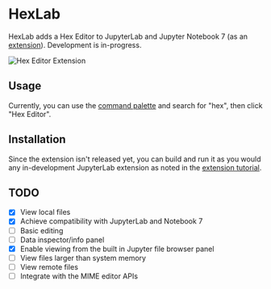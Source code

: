 # HexLab

HexLab adds a Hex Editor to JupyterLab and Jupyter Notebook 7
(as an [extension](https://jupyterlab.readthedocs.io/en/stable/extension/extension_tutorial.html****)).
Development is in-progress.

![Hex Editor Extension](https://github.com/ericsnekbytes/hexlab/assets/104786633/0a861480-201f-4c9f-b60b-9684dfcd80f6)

## Usage

Currently, you can use the [command palette](https://jupyterlab.readthedocs.io/en/stable/user/commands.html#command-palette) and search for "hex", then click "Hex Editor".

## Installation

Since the extension isn't released yet, you can build and run it
as you would any in-development JupyterLab extension as noted in
the [extension tutorial](https://jupyterlab.readthedocs.io/en/latest/extension/extension_tutorial.html#extension-tutorial).

## TODO

- [X] View local files
- [X] Achieve compatibility with JupyterLab and Notebook 7
- [ ] Basic editing
- [ ] Data inspector/info panel
- [X] Enable viewing from the built in Jupyter file browser panel
- [ ] View files larger than system memory
- [ ] View remote files
- [ ] Integrate with the MIME editor APIs
